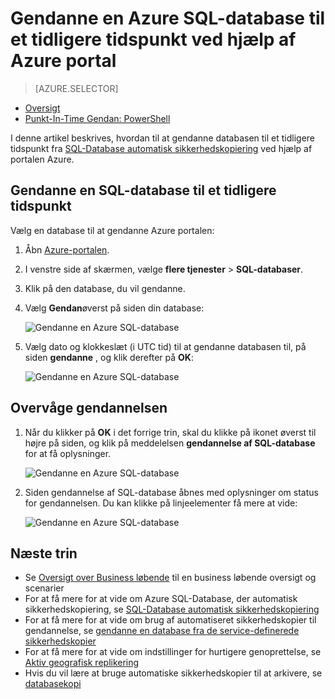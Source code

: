 <properties
    pageTitle="Gendanne en Azure SQL-database til et tidligere tidspunkt (Azure portal) | Microsoft Azure"
    description="Gendanne en Azure SQL-database til et tidligere tidspunkt."
    services="sql-database"
    documentationCenter=""
    authors="stevestein"
    manager="jhubbard"
    editor=""/>

<tags
    ms.service="sql-database"
    ms.devlang="NA"
    ms.date="10/18/2016"
    ms.author="sstein"
    ms.workload="NA"
    ms.topic="article"
    ms.tgt_pltfrm="NA"/>


# <a name="restore-an-azure-sql-database-to-a-previous-point-in-time-with-the-azure-portal"></a>Gendanne en Azure SQL-database til et tidligere tidspunkt ved hjælp af Azure portal


> [AZURE.SELECTOR]
- [Oversigt](sql-database-recovery-using-backups.md)
- [Punkt-In-Time Gendan: PowerShell](sql-database-point-in-time-restore-powershell.md)

I denne artikel beskrives, hvordan til at gendanne databasen til et tidligere tidspunkt fra [SQL-Database automatisk sikkerhedskopiering](sql-database-automated-backups.md) ved hjælp af portalen Azure.

## <a name="restore-a-sql-database-to-a-previous-point-in-time"></a>Gendanne en SQL-database til et tidligere tidspunkt

Vælg en database til at gendanne Azure portalen:

1.  Åbn [Azure-portalen](https://portal.azure.com).
2.  I venstre side af skærmen, vælge **flere tjenester** > **SQL-databaser**.
3.  Klik på den database, du vil gendanne.
4.  Vælg **Gendan**øverst på siden din database:

    ![Gendanne en Azure SQL-database](./media/sql-database-point-in-time-restore-portal/restore.png)

5.  Vælg dato og klokkeslæt (i UTC tid) til at gendanne databasen til, på siden **gendanne** , og klik derefter på **OK**:

    ![Gendanne en Azure SQL-database](./media/sql-database-point-in-time-restore-portal/restore-details.png)

## <a name="monitor-the-restore-operation"></a>Overvåge gendannelsen

1. Når du klikker på **OK** i det forrige trin, skal du klikke på ikonet øverst til højre på siden, og klik på meddelelsen **gendannelse af SQL-database** for at få oplysninger.

    ![Gendanne en Azure SQL-database](./media/sql-database-point-in-time-restore-portal/notification-icon.png)

2. Siden gendannelse af SQL-database åbnes med oplysninger om status for gendannelsen. Du kan klikke på linjeelementer få mere at vide:

    ![Gendanne en Azure SQL-database](./media/sql-database-point-in-time-restore-portal/inprogress.png)

 

## <a name="next-steps"></a>Næste trin

- Se [Oversigt over Business løbende](sql-database-business-continuity.md) til en business løbende oversigt og scenarier
- For at få mere for at vide om Azure SQL-Database, der automatisk sikkerhedskopiering, se [SQL-Database automatisk sikkerhedskopiering](sql-database-automated-backups.md)
- For at få mere for at vide om brug af automatiseret sikkerhedskopier til gendannelse, se [gendanne en database fra de service-definerede sikkerhedskopier](sql-database-recovery-using-backups.md)
- For at få mere for at vide om indstillinger for hurtigere genoprettelse, se [Aktiv geografisk replikering](sql-database-geo-replication-overview.md)  
- Hvis du vil lære at bruge automatiske sikkerhedskopier til at arkivere, se [databasekopi](sql-database-copy.md)
